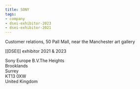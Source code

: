 ```yaml
---
title: SONY
tags:
- company
- dsei-exhibitor-2023
- dsei-exhibitor-2021
---
```

Customer relations, 50 Pall Mall, near the Manchester art gallery

[[DSEI]] exhibitor 2021 & 2023

Sony Europe B.V.The Heights  
Brooklands  
Surrey  
KT13 0XW  
United Kingdom